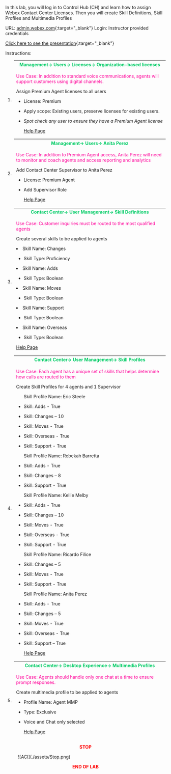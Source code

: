 In this lab, you will log in to Control Hub (CH) and learn how to assign
Webex Contact Center Licenses. Then you will create Skill Definitions,
Skill Profiles and Multimedia Profiles

URL: [admin.webex.com](http://admin.webex.com/){:target="_blank"} Login: Instructor
provided credentials


  [Click here to see the presentation](./Lab1.html){:target="_blank"}

Instructions:
<table>
<colgroup>
<col style="width: 5%" />
<col style="width: 94%" />
</colgroup>
<thead>
<tr>
<td rowspan="2">1.</td>
<th><span style="color:#00CC66;">Management-&gt; Users<em>-&gt;</em> Licenses-&gt; Organization-based
licenses</span></th>
</tr>
<tr>
<td><span style="color:#FF0099;"><p>Use Case: In addition to standard voice communications, agents will support customers using digital channels. </p></span>
<p>Assign Premium Agent licenses to all users </p>
<ul>
<li><p>License: Premium</p></li>
<li><p>Apply scope: Existing users, preserve licenses for existing
users.</p></li>
<li><p><em>Spot check any user to ensure they have a Premium Agent license</em></p></li>
<a href="https://help.webex.com/en-us/article/n3ijtao/Set-up-automatic-license-assignments-in-Control-Hub" target="_blank">Help Page</a>
</ul></td>
</tr>
<tr>
<td rowspan="2">2.</td>
<th><span style="color:#00CC66;">Management-&gt; Users<em>-&gt;</em> Anita Perez</span></th>
</tr>
<tr>
<td><span style="color:#FF0099;"><p>Use Case: In addition to Premium Agent access, Anita Perez will need to monitor and coach agents and access reporting and analytics</p></span>
<p>Add Contact Center Supervisor to Anita Perez</p>
<ul>
<li><p>License: Premium Agent</p></li>
<li><p>Add Supervisor Role</p></li>
<a href="https://help.webex.com/en-us/article/9dmqgv/Edit-service-licenses-in-Control-Hub-for-individual-users" target="_blank">Help Page</a>
</ul></td>
</tr>
<tr>
<td rowspan="2">3.</td>
<th><span style="color:#00CC66;">Contact Center-&gt; User Management-&gt; Skill Definitions</span></th>
</tr>
<td><p><span style="color:#FF0099;">Use Case: Customer inquiries must be routed to the most qualified agents</span></p>
<p>Create several skills to be applied to agents</p>
<p>
</ul>
<li>Skill Name: Changes</li>
<ul>
<li>Skill Type: Proficiency</li>
</ul>
</ul>
<li>Skill Name: Adds</li>
<ul>
<li>Skill Type: Boolean</li>
</ul>
</ul>
<li>Skill Name: Moves</li>
<ul>
<li>Skill Type: Boolean</li>
</ul>
</ul>
<li>Skill Name: Support</li>
<ul>
<li>Skill Type: Boolean</li>
</ul>
</ul>
<li>Skill Name: Overseas</li>
<ul>
<li>Skill Type: Boolean</li>
</ul>
<a href="https://help.webex.com/en-us/article/6rzxls/Manage-skill-definitions-in-Webex-Contact-Center" target="_blank">Help Page</a>
</ul></p></td>
</tr>
<tr>
<td rowspan="2">4.</td>
<th><span style="color:#00CC66;">Contact Center-&gt; User Management-&gt; Skill Profiles</span></th>
</tr>
<tr>
<td><p><span style="color:#FF0099;">Use Case: Each agent has a unique set of skills that helps determine how calls are routed to them</span></p>
<p>Create Skill Profiles for 4 agents and 1 Supervisor</p>
<ul>
<p>Skill Profile Name: Eric Steele</p>
<li><p>Skill: Adds - True</p></li>
<li><p>Skill: Changes – 10</p></li>
<li><p>Skill: Moves - True</p></li>
<li><p>Skill: Overseas - True</p></li>
<li><p>Skill: Support - True</p></li>
<p>Skill Profile Name: Rebekah Barretta</p>
<li><p>Skill: Adds - True</p></li>
<li><p>Skill: Changes – 8</p></li>
<li><p>Skill: Support - True</p></li>
<p>Skill Profile Name: Kellie Melby</p>
<li><p>Skill: Adds - True</p></li>
<li><p>Skill: Changes – 10</p></li>
<li><p>Skill: Moves - True</p></li>
<li><p>Skill: Overseas - True</p></li>
<li><p>Skill: Support - True</p></li>
<p>Skill Profile Name: Ricardo Filice</p>
<li><p>Skill: Changes – 5</p></li>
<li><p>Skill: Moves - True</p></li>
<li><p>Skill: Support - True</p></li>
<p>Skill Profile Name: Anita Perez</p>
<li><p>Skill: Adds - True</p></li>
<li><p>Skill: Changes – 5</p></li>
<li><p>Skill: Moves - True</p></li>
<li><p>Skill: Overseas - True</p></li>
<li><p>Skill: Support – True</p></li>
<a href="https://help.webex.com/en-us/article/arzaac/Manage-skill-profile-in-Webex-Contact-Center" target="_blank">Help Page</a>
</ul></td>
</tr>
<tr>
<td rowspan="2">5.</td>
<th><span style="color:#00CC66;">Contact Center-&gt; Desktop Experience-&gt; Multimedia Profiles</span></th>
</tr>
<tr>
<td><p><span style="color:#FF0099;">Use Case: Agents should handle only one chat at a time to ensure prompt responses. </span></p>
<p>Create multimedia profile to be applied to agents</p>
<ul>
<li><p>Profile Name: Agent MMP</p></li>
<li><p>Type: Exclusive</p></li>
<li><p>Voice and Chat only selected</p></li>
<a href="https://help.webex.com/en-us/article/nje7dhdb/Manage-multimedia-profiles" target="_blank">Help Page</a>
</ul></td>
</tr>
</tbody>
</table>

<center><span style="color: Red;"><strong>STOP</strong></span></center>
<figure markdown>
  ![ACI](./assets/Stop.png)
</figure>

<center><span style="color: Red;"><strong>END OF LAB</strong></span></center>